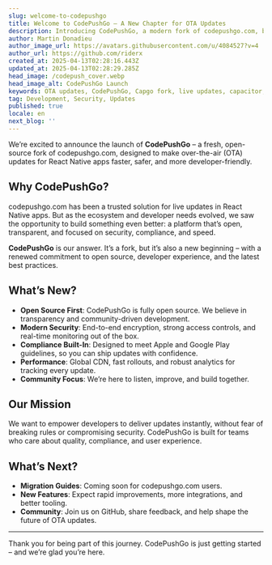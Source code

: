 ```yaml
---
slug: welcome-to-codepushgo
title: Welcome to CodePushGo – A New Chapter for OTA Updates
description: Introducing CodePushGo, a modern fork of codepushgo.com, built for secure, fast, and compliant OTA updates for React Native apps.
author: Martin Donadieu
author_image_url: https://avatars.githubusercontent.com/u/4084527?v=4
author_url: https://github.com/riderx
created_at: 2025-04-13T02:28:16.443Z
updated_at: 2025-04-13T02:28:29.285Z
head_image: /codepush_cover.webp
head_image_alt: CodePushGo Launch
keywords: OTA updates, CodePushGo, Capgo fork, live updates, capacitor, app updates
tag: Development, Security, Updates
published: true
locale: en
next_blog: ''
---
```


We’re excited to announce the launch of **CodePushGo** – a fresh, open-source fork of codepushgo.com, designed to make over-the-air (OTA) updates for React Native apps faster, safer, and more developer-friendly.

## Why CodePushGo?

codepushgo.com has been a trusted solution for live updates in React Native apps. But as the ecosystem and developer needs evolved, we saw the opportunity to build something even better: a platform that’s open, transparent, and focused on security, compliance, and speed.

**CodePushGo** is our answer. It’s a fork, but it’s also a new beginning – with a renewed commitment to open source, developer experience, and the latest best practices.

## What’s New?

- **Open Source First**: CodePushGo is fully open source. We believe in transparency and community-driven development.
- **Modern Security**: End-to-end encryption, strong access controls, and real-time monitoring out of the box.
- **Compliance Built-In**: Designed to meet Apple and Google Play guidelines, so you can ship updates with confidence.
- **Performance**: Global CDN, fast rollouts, and robust analytics for tracking every update.
- **Community Focus**: We’re here to listen, improve, and build together.

## Our Mission

We want to empower developers to deliver updates instantly, without fear of breaking rules or compromising security. CodePushGo is built for teams who care about quality, compliance, and user experience.

## What’s Next?

- **Migration Guides**: Coming soon for codepushgo.com users.
- **New Features**: Expect rapid improvements, more integrations, and better tooling.
- **Community**: Join us on GitHub, share feedback, and help shape the future of OTA updates.

---

Thank you for being part of this journey. CodePushGo is just getting started – and we’re glad you’re here.
